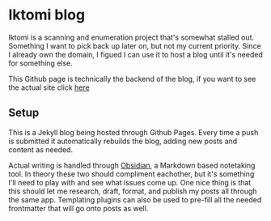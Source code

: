 # Iktomi blog

Iktomi is a scanning and enumeration project that's somewhat stalled out. Something I want to pick back up later on, but not my current priority. Since I already own the domain, I figued I can use it to host a blog until it's needed for something else. 

This Github page is technically the backend of the blog, if you want to see the actual site click [here](https://blog.iktomi.io)

## Setup

This is a Jekyll blog being hosted through Github Pages. Every time a push is submitted it automatically rebuilds the blog, adding new posts and content as needed. 

Actual writing is handled through [Obsidian](https://obsidian.md), a Markdown based notetaking tool. In theory these two should compliment eachother, but it's something I'll need to play with and see what issues come up. One nice thing is that this should let me research, draft, format, and publish my posts all through the same app. Templating plugins can also be used to pre-fill all the needed frontmatter that will go onto posts as well. 
